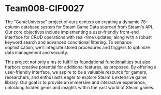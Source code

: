 # Team008-CIF0027
The "GameUniverse" project of ours centers on creating a dynamic 78-column database system for Steam Game Data sourced from Steam's API. Our core objectives include implementing a user-friendly front-end interface for CRUD operations with real-time updates, along with a robust keyword search and advanced conditional filtering. To enhance sophistication, we'll integrate stored procedures and triggers to optimize data management and security.

This project not only aims to fulfill its foundational functionalities but also harbors creative potential for additional features, as proposed. By offering a user-friendly interface, we aspire to be a valuable resource for gamers, researchers, and enthusiasts eager to explore Steam's extensive game library. Our goal is to provide an immersive and interactive experience, unlocking hidden gems and insights within the vast world of Steam games.

